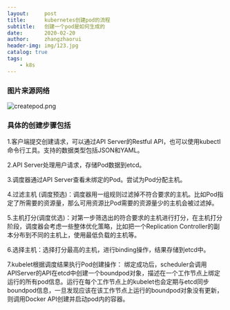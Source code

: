 ```yaml
---
layout:     post
title:      kubernetes创建pod的流程
subtitle:   创建一个pod是如何生成的
date:       2020-02-20
author:     zhangzhaorui
header-img: img/123.jpg
catalog: true
tags:
    - k8s
---
```


### 图片来源网络

![createpod.png](http://q7mj5531m.bkt.clouddn.com/createpod.png)

### 具体的创建步骤包括
1.客户端提交创建请求，可以通过API Server的Restful API，也可以使用kubectl命令行工具。支持的数据类型包括JSON和YAML。

2.API Server处理用户请求，存储Pod数据到etcd。

3.调度器通过API Server查看未绑定的Pod。尝试为Pod分配主机。

4.过滤主机 (调度预选)：调度器用一组规则过滤掉不符合要求的主机。比如Pod指定了所需要的资源量，那么可用资源比Pod需要的资源量少的主机会被过滤掉。

5.主机打分(调度优选)：对第一步筛选出的符合要求的主机进行打分，在主机打分阶段，调度器会考虑一些整体优化策略，比如把一个Replication Controller的副本分布到不同的主机上，使用最低负载的主机等。

6.选择主机：选择打分最高的主机，进行binding操作，结果存储到etcd中。

7.kubelet根据调度结果执行Pod创建操作： 绑定成功后，scheduler会调用APIServer的API在etcd中创建一个boundpod对象，描述在一个工作节点上绑定运行的所有pod信息。运行在每个工作节点上的kubelet也会定期与etcd同步boundpod信息，一旦发现应该在该工作节点上运行的boundpod对象没有更新，则调用Docker API创建并启动pod内的容器。

